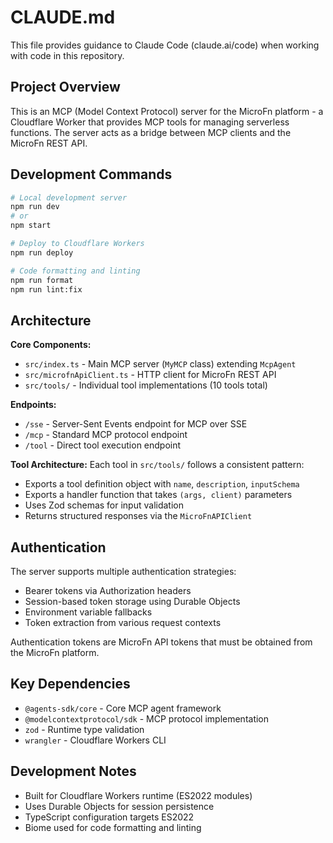 # CLAUDE.md

This file provides guidance to Claude Code (claude.ai/code) when working with code in this repository.

## Project Overview

This is an MCP (Model Context Protocol) server for the MicroFn platform - a Cloudflare Worker that provides MCP tools for managing serverless functions. The server acts as a bridge between MCP clients and the MicroFn REST API.

## Development Commands

```bash
# Local development server
npm run dev
# or
npm start

# Deploy to Cloudflare Workers
npm run deploy

# Code formatting and linting
npm run format
npm run lint:fix
```

## Architecture

**Core Components:**
- `src/index.ts` - Main MCP server (`MyMCP` class) extending `McpAgent`
- `src/microfnApiClient.ts` - HTTP client for MicroFn REST API
- `src/tools/` - Individual tool implementations (10 tools total)

**Endpoints:**
- `/sse` - Server-Sent Events endpoint for MCP over SSE
- `/mcp` - Standard MCP protocol endpoint  
- `/tool` - Direct tool execution endpoint

**Tool Architecture:**
Each tool in `src/tools/` follows a consistent pattern:
- Exports a tool definition object with `name`, `description`, `inputSchema`
- Exports a handler function that takes `(args, client)` parameters
- Uses Zod schemas for input validation
- Returns structured responses via the `MicroFnAPIClient`

## Authentication

The server supports multiple authentication strategies:
- Bearer tokens via Authorization headers
- Session-based token storage using Durable Objects
- Environment variable fallbacks
- Token extraction from various request contexts

Authentication tokens are MicroFn API tokens that must be obtained from the MicroFn platform.

## Key Dependencies

- `@agents-sdk/core` - Core MCP agent framework
- `@modelcontextprotocol/sdk` - MCP protocol implementation
- `zod` - Runtime type validation
- `wrangler` - Cloudflare Workers CLI

## Development Notes

- Built for Cloudflare Workers runtime (ES2022 modules)
- Uses Durable Objects for session persistence
- TypeScript configuration targets ES2022
- Biome used for code formatting and linting